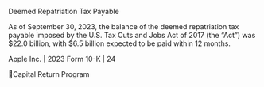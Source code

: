 Deemed Repatriation Tax Payable

As of September 30, 2023, the balance of the deemed repatriation tax payable imposed by the U.S. Tax Cuts and Jobs Act of
2017 (the “Act”) was $22.0 billion, with $6.5 billion expected to be paid within 12 months.

Apple Inc. | 2023 Form 10-K | 24

Capital Return Program